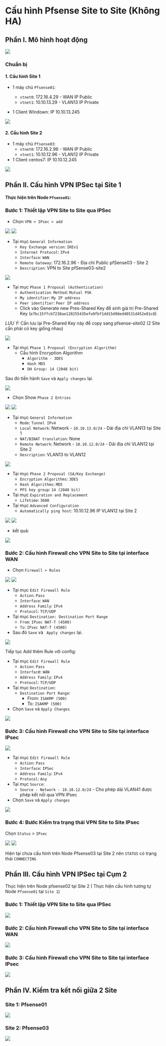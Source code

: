 # Cấu hình Pfsense Site to Site (Không HA)
## Phần I. Mô hình hoạt động

<img src="../../../Images/Pfsense/Lab/137.png">

### Chuẩn bị
#### 1. Cấu hình Site 1

- 1 máy chủ `Pfsense01`:
  - `vtnet0`: 172.16.4.29 - WAN IP Public
  - `vtnet1`: 10.10.13.29 - VLAN13 IP Private

- 1 Client Windown: IP 10.10.13.245

<img src="../../../Images/Pfsense/Lab/138.png">

#### 2. Cấu hình Site 2

- 1 máy chủ `Pfsense03`:
  - `vtnet0`: 172.16.2.96 - WAN IP Public
  - `vtnet1`: 10.10.12.96 - VLAN12 IP Private
- 1 Client centos7: IP 10.10.12.245

<img src="../../../Images/Pfsense/Lab/139.png">


## Phần II. Cấu hình VPN IPSec tại Site 1

#### Thực hiện trên Node `Pfsense01`:
### Bước 1: Thiết lập VPN Site to Site qua IPSec
- Chọn `VPN > IPsec > add`

<img src="../../../Images/Pfsense/Lab/140.png">
<img src="../../../Images/Pfsense/Lab/141.png">

- Tại mục `General Information`
  - `Key Exchange version`: `IKEv1`
  - `Internet Protocol`: `IPv4`
  - `Interface`: `WAN`
  - `Remote Gateway`: 172.16.2.96 - Địa chỉ Public pfSense03 - Site 2
  - `Description`: VPN to Site pfSense03-site2

<img src="../../../Images/Pfsense/Lab/142.png">

- Tại mục `Phase 1 Proposal (Authentication)`
  - `Authentication Method`: `Mutual PSK`
  - `My identifier`: `My IP address`
  - `Peer identifier`: `Peer IP address`
  - Click vào Generate new Pres-Shared Key để sinh giá trị Pre-Shared Key (`e7bc15ffcb7238ae120255435efa9fbf1dd15d98ed48531d452e81c8`)

*LƯU Ý:* Cần lưu lại Pre-Shared Key này để copy sang pfsense-site02 (2 Site cần phải có key giống nhau)

<img src="../../../Images/Pfsense/Lab/143.png">

- Tại mục `Phase 1 Proposal (Encryption Algorithm)`
  - Cấu hình Encryption Algorithm
    - `Algorithm - 3DES`
    - `Hash MD5`
    - `DH Group: 14 (2048 bit)`

Sau đó tiến hành `Save` và `Apply changes` lại.

<img src="../../../Images/Pfsense/Lab/144.png">

- Chọn Show `Phase 2 Entries`

<img src="../../../Images/Pfsense/Lab/145.png">

<img src="../../../Images/Pfsense/Lab/146.png">

- Tại mục `General Information`
  - `Mode`: `Tunnel IPv4`
  - `Local Network`: Network - `10.10.13.0/24` - Dải địa chỉ VLAN13 tại Site 1
  - `NAT/BINAT translation`: None
  - `Remote Network`: Network - `10.10.12.0/24` - Dải địa chỉ VLAN12 tại Site 2
  - `Description`: VLAN13 to VLAN12


<img src="../../../Images/Pfsense/Lab/147.png">

- Tại mục `Phase 2 Proposal (SA/Key Exchange)`
  - `Encryption Algorithms`: `3DES`
  - `Hash Algorithms`: `MD5`
  - `PFS key group`: `14 (2048 bit)`
- Tại mục `Expiration and Replacement`
  - `Lifetime`: `3600`
- Tại mục `Advanced Configuration`
  - `Automatically ping host`: 10.10.12.96 IP VLAN12 tại Site 2

<img src="../../../Images/Pfsense/Lab/148.png">
<img src="../../../Images/Pfsense/Lab/149.png">

- kết quả:

<img src="../../../Images/Pfsense/Lab/150.png">

### Bước 2: Cấu hình Firewall cho VPN Site to Site tại interface WAN

- Chọn `Firewall > Rules`

<img src="../../../Images/Pfsense/Lab/151.png">

<img src="../../../Images/Pfsense/Lab/152.png">

- Tại mục `Edit Firewall Rule`
  - `Action`: `Pass`
  - `Interface`: `WAN`
  - `Address Family`: `IPv4`
  - `Protocol`: `TCP/UDP`
- Tại mục `Destination: Destination Port Range`
  - `From`: `IPsec NAT-T (4500)`
  - `To`: `IPsec NAT-T (4500)`
- Sau đó `Save` và ` Apply changes` lại.

<img src="../../../Images/Pfsense/Lab/153.png">

Tiếp tục Add thêm Rule với config:
- Tại mục `Edit Firewall Rule`
  - `Action`: `Pass`
  - `Interfac`e: `WAN`
  - `Address Family`: `IPv4`
  - `Protocol`: `TCP/UDP`
- Tại mục `Destination`:
  - `Destination Port Range`:
    - From: `ISAKMP (500)`
    - To: `ISAKMP (500)`
- Chọn `Save` và `Apply Changes`

<img src="../../../Images/Pfsense/Lab/154.png">

### Bước 3: Cấu hình Firewall cho VPN Site to Site tại interface IPsec

<img src="../../../Images/Pfsense/Lab/155.png">

- Tại mục `Edit Firewall Rule`
  - `Action`: `Pass`
  - `Interface`: `IPSec`
  - `Address Family`: `IPv4`
  - `Protocol`: `Any`
- Tại mục `Source`:
  - `Source - Network - 10.10.12.0/24` - Cho phép dải VLAN41 được phép kết nối qua VPN IPsec
- Chọn `Save` và `Apply changes`

<img src="../../../Images/Pfsense/Lab/156.png">

### Bước 4: Bước Kiểm tra trạng thái VPN Site to Site IPsec

Chọn `Status` > `IPsec`

<img src="../../../Images/Pfsense/Lab/157.png">
<img src="../../../Images/Pfsense/Lab/158.png">

Hiện tại chưa cấu hình trên Node Pfsense03 tại Site 2 nên `STATUS` có trạng thái `CONNECTING`

## Phần III. Cấu hình VPN IPSec tại Cụm 2

Thực hiện trên Node pfsense02 tại Site 2 ( Thực hiện cấu hình tương tự Node `Pfsense01` tại `Site 1`)

### Bước 1: Thiết lập VPN Site to Site qua IPSec

<img src="../../../Images/Pfsense/Lab/159.png">

### Bước 2: Cấu hình Firewall cho VPN Site to Site tại interface WAN

<img src="../../../Images/Pfsense/Lab/160.png">

### Bước 3: Cấu hình Firewall cho VPN Site to Site tại interface IPsec

<img src="../../../Images/Pfsense/Lab/161.png">


## Phần IV. Kiểm tra kết nối giữa 2 Site

### Site 1: Pfsense01

<img src="../../../Images/Pfsense/Lab/162.png">

### Site 2: Pfsense03

<img src="../../../Images/Pfsense/Lab/163.png">
